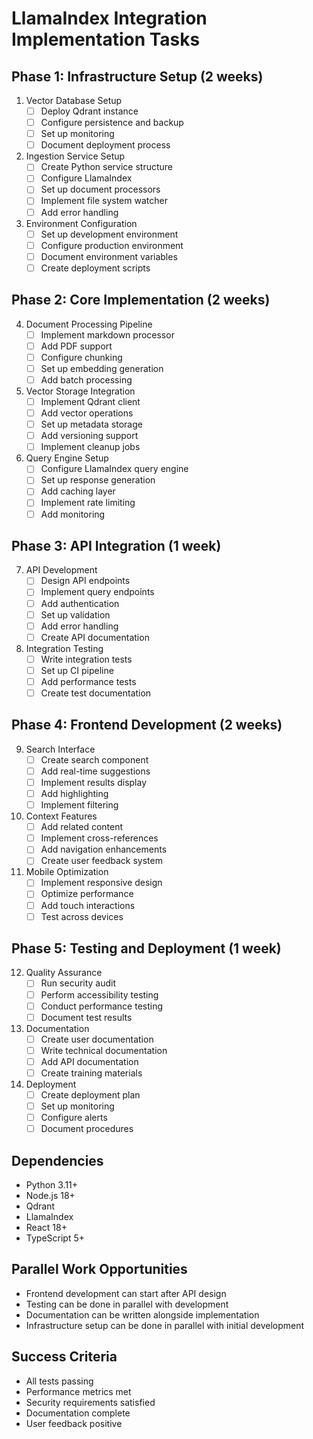 # LlamaIndex Integration Implementation Tasks

## Phase 1: Infrastructure Setup (2 weeks)

1. Vector Database Setup
   - [ ] Deploy Qdrant instance
   - [ ] Configure persistence and backup
   - [ ] Set up monitoring
   - [ ] Document deployment process

2. Ingestion Service Setup
   - [ ] Create Python service structure
   - [ ] Configure LlamaIndex
   - [ ] Set up document processors
   - [ ] Implement file system watcher
   - [ ] Add error handling

3. Environment Configuration
   - [ ] Set up development environment
   - [ ] Configure production environment
   - [ ] Document environment variables
   - [ ] Create deployment scripts

## Phase 2: Core Implementation (2 weeks)

4. Document Processing Pipeline
   - [ ] Implement markdown processor
   - [ ] Add PDF support
   - [ ] Configure chunking
   - [ ] Set up embedding generation
   - [ ] Add batch processing

5. Vector Storage Integration
   - [ ] Implement Qdrant client
   - [ ] Add vector operations
   - [ ] Set up metadata storage
   - [ ] Add versioning support
   - [ ] Implement cleanup jobs

6. Query Engine Setup
   - [ ] Configure LlamaIndex query engine
   - [ ] Set up response generation
   - [ ] Add caching layer
   - [ ] Implement rate limiting
   - [ ] Add monitoring

## Phase 3: API Integration (1 week)

7. API Development
   - [ ] Design API endpoints
   - [ ] Implement query endpoints
   - [ ] Add authentication
   - [ ] Set up validation
   - [ ] Add error handling
   - [ ] Create API documentation

8. Integration Testing
   - [ ] Write integration tests
   - [ ] Set up CI pipeline
   - [ ] Add performance tests
   - [ ] Create test documentation

## Phase 4: Frontend Development (2 weeks)

9. Search Interface
   - [ ] Create search component
   - [ ] Add real-time suggestions
   - [ ] Implement results display
   - [ ] Add highlighting
   - [ ] Implement filtering

10. Context Features
    - [ ] Add related content
    - [ ] Implement cross-references
    - [ ] Add navigation enhancements
    - [ ] Create user feedback system

11. Mobile Optimization
    - [ ] Implement responsive design
    - [ ] Optimize performance
    - [ ] Add touch interactions
    - [ ] Test across devices

## Phase 5: Testing and Deployment (1 week)

12. Quality Assurance
    - [ ] Run security audit
    - [ ] Perform accessibility testing
    - [ ] Conduct performance testing
    - [ ] Document test results

13. Documentation
    - [ ] Create user documentation
    - [ ] Write technical documentation
    - [ ] Add API documentation
    - [ ] Create training materials

14. Deployment
    - [ ] Create deployment plan
    - [ ] Set up monitoring
    - [ ] Configure alerts
    - [ ] Document procedures

## Dependencies

- Python 3.11+
- Node.js 18+
- Qdrant
- LlamaIndex
- React 18+
- TypeScript 5+

## Parallel Work Opportunities

- Frontend development can start after API design
- Testing can be done in parallel with development
- Documentation can be written alongside implementation
- Infrastructure setup can be done in parallel with initial development

## Success Criteria

- All tests passing
- Performance metrics met
- Security requirements satisfied
- Documentation complete
- User feedback positive